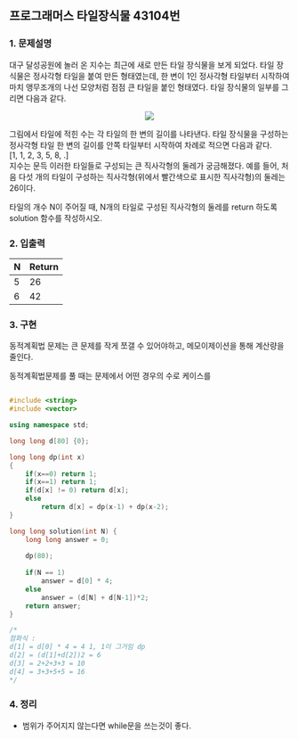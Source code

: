 
## 프로그래머스 타일장식물 43104번
### 1. 문제설명

대구 달성공원에 놀러 온 지수는 최근에 새로 만든 타일 장식물을 보게 되었다. 타일 장식물은 정사각형 타일을 붙여 만든 형태였는데, 한 변이 1인 정사각형 타일부터 시작하여 마치 앵무조개의 나선 모양처럼 점점 큰 타일을 붙인 형태였다. 타일 장식물의 일부를 그리면 다음과 같다.
  
<center><img src="https://grepp-programmers.s3.amazonaws.com/files/production/3e31bedd54/fcc48066-e72f-45c8-af03-e4360b58b589.png">
</center>
  
  
그림에서 타일에 적힌 수는 각 타일의 한 변의 길이를 나타낸다. 타일 장식물을 구성하는 정사각형 타일 한 변의 길이를 안쪽 타일부터 시작하여 차례로 적으면 다음과 같다.  
[1, 1, 2, 3, 5, 8, .]  
지수는 문득 이러한 타일들로 구성되는 큰 직사각형의 둘레가 궁금해졌다. 예를 들어, 처음 다섯 개의 타일이 구성하는 직사각형(위에서 빨간색으로 표시한 직사각형)의 둘레는 26이다.

타일의 개수 N이 주어질 때, N개의 타일로 구성된 직사각형의 둘레를 return 하도록 solution 함수를 작성하시오.


### 2. 입출력

|N| Return
|---|---|
| 5|26|
|6|42|


### 3. 구현

동적계획법 문제는 큰 문제를 작게 쪼갤 수 있어야하고, 메모이제이션을 통해 계산량을 줄인다.

동적계획법문제를 풀 때는 문제에서 어떤 경우의 수로 케이스를
```cpp

#include <string>
#include <vector>

using namespace std;

long long d[80] {0};

long long dp(int x)
{
    if(x==0) return 1;
    if(x==1) return 1;
    if(d[x] != 0) return d[x];
    else
        return d[x] = dp(x-1) + dp(x-2);
}

long long solution(int N) {
    long long answer = 0;
    
    dp(80);
    
    if(N == 1)
        answer = d[0] * 4;
    else
        answer = (d[N] + d[N-1])*2;
    return answer;
}

/*
점화식 : 
d[1] = d[0] * 4 = 4 1, 1이 그거임 dp
d[2] = (d[1]+d[2])2 = 6
d[3] = 2+2+3+3 = 10
d[4] = 3+3+5+5 = 16
*/

```

### 4. 정리

+ 범위가 주어지지 않는다면 while문을 쓰는것이 좋다.
<!--stackedit_data:
eyJoaXN0b3J5IjpbMjQ0NTQ1MTMwXX0=
-->